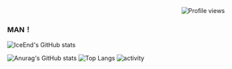 
<div align="right">
  <img src="https://komarev.com/ghpvc/?username=kblllll&color=green" alt="Profile views" />
</div>

### MAN！

![IceEnd's GitHub stats](https://github-immortality.vercel.app/api?username=kblllll)

![Anurag's GitHub stats](https://github-readme-stats.vercel.app/api?username=kblllll)
![Top Langs](https://github-readme-stats.vercel.app/api/top-langs/?username=kblllll)
![activity](https://github-readme-activity-graph.vercel.app/graph?username=kblllll&bg_color=0D1117&color=FFFFFF&line=00FFFF&point=FFFFFF&area_color=FFFFFF33)
<!--
**kblllll/kblllll** is a ✨ _special_ ✨ repository because its `README.md` (this file) appears on your GitHub profile.

Here are some ideas to get you started:

- 🔭 I’m currently working on ...
- 🌱 I’m currently learning ...
- 👯 I’m looking to collaborate on ...
- 🤔 I’m looking for help with ...
- 💬 Ask me about ...
- 📫 How to reach me: ...
- 😄 Pronouns: ...
- ⚡ Fun fact: ...
-->
